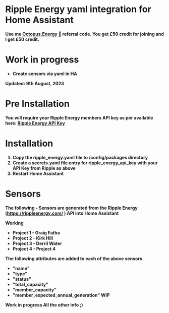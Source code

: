# <B>Ripple Energy yaml integration for Home Assistant<B>
Use me [Octopus.Energy 🐙](https://share.octopus.energy/iron-moose-196) referral code. You get £50 credit for joining and I get £50 credit.

# Work in progress
- Create sensors via yaml in HA

Updated: 9th August, 2023

# Pre Installation
You will require your Ripple Energy members API key as per available here: [Ripple Energy API Key](https://community.rippleenergy.com/new-feature-requests-yyqtfatb/post/ripple-api-yH0cTzuQ4GJMaYV?highlight=l8VWP51eyif7JlZ)

# Installation
1. Copy the ripple_energy.yaml file to /config/packages directory
2. Create a secrets.yaml file entry for ripple_energy_api_key with your API Key from Ripple as above
3. Restart Home Assistant

# Sensors
The following - Sensors are generated from the Ripple Energy (https://rippleenergy.com/ ) API into Home Assistant

<B>Working<B>
- Project 1 - Graig Fatha
- Project 2 - Kirk Hill
- Project 3 - Derril Water
- Project 4 - Project 4

The following attributes are added to each of the above sensors 
- "name"
- "type"
- "status"
- "total_capacity"
- "member_capacity"
- "member_expected_annual_generation"
WIP

<B>Work in progress<B>
All the other info ;)